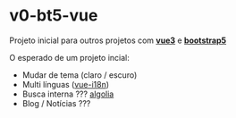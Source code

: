 # v0-bt5-vue
Projeto inicial para outros projetos com [__vue3__](https://vuejs.org/) e [__bootstrap5__](https://getbootstrap.com/)

O esperado de um projeto incial:
- Mudar de tema (claro / escuro)
- Multi línguas ([vue-i18n](https://vue-i18n.intlify.dev/))
- Busca interna ??? [algolia](https://www.algolia.com/developers)
- Blog / Notícias ???
